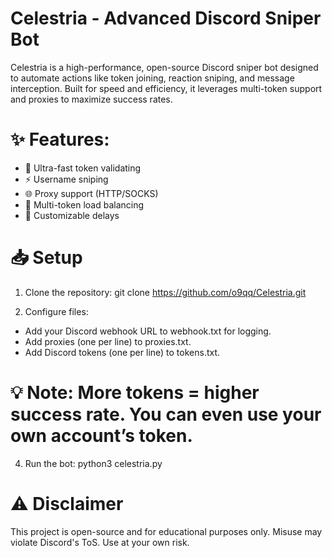 # Celestria - Advanced Discord Sniper Bot

Celestria is a high-performance, open-source Discord sniper bot designed to automate actions like token joining, reaction sniping, and message interception. Built for speed and efficiency, it leverages multi-token support and proxies to maximize success rates.

# ✨ Features:

- 🚀 Ultra-fast token validating
- ⚡ Username sniping
- 🌐 Proxy support (HTTP/SOCKS)
- 🔄 Multi-token load balancing
- 📌 Customizable delays

# 📥 Setup

1. Clone the repository:
git clone https://github.com/o9qq/Celestria.git

2. Configure files:
- Add your Discord webhook URL to webhook.txt for logging.
- Add proxies (one per line) to proxies.txt.
- Add Discord tokens (one per line) to tokens.txt.

# 💡 Note: More tokens = higher success rate. You can even use your own account’s token.

4. Run the bot:
python3 celestria.py

# ⚠️ Disclaimer
This project is open-source and for educational purposes only. Misuse may violate Discord's ToS. Use at your own risk.
